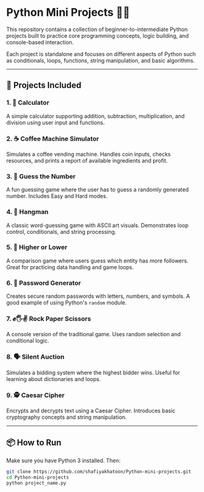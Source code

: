# Python Mini Projects 🔧🐍

This repository contains a collection of beginner-to-intermediate Python projects built to practice core programming concepts, logic building, and console-based interaction.

Each project is standalone and focuses on different aspects of Python such as conditionals, loops, functions, string manipulation, and basic algorithms.

---

## 🚀 Projects Included

### 1. 🧮 Calculator
A simple calculator supporting addition, subtraction, multiplication, and division using user input and functions.

### 2. ☕ Coffee Machine Simulator
Simulates a coffee vending machine. Handles coin inputs, checks resources, and prints a report of available ingredients and profit.

### 3. 🎯 Guess the Number
A fun guessing game where the user has to guess a randomly generated number. Includes Easy and Hard modes.

### 4. 👻 Hangman
A classic word-guessing game with ASCII art visuals. Demonstrates loop control, conditionals, and string processing.

### 5. 🔼 Higher or Lower
A comparison game where users guess which entity has more followers. Great for practicing data handling and game loops.

### 6. 🔐 Password Generator
Creates secure random passwords with letters, numbers, and symbols. A good example of using Python's `random` module.

### 7. ✊🖐✌ Rock Paper Scissors
A console version of the traditional game. Uses random selection and conditional logic.

### 8. 🗣️ Silent Auction
Simulates a bidding system where the highest bidder wins. Useful for learning about dictionaries and loops.

### 9. 🕵️ Caesar Cipher
Encrypts and decrypts text using a Caesar Cipher. Introduces basic cryptography concepts and string manipulation.

---

## 📦 How to Run

Make sure you have Python 3 installed. Then:

```bash
git clone https://github.com/shafiyakhatoon/Python-mini-projects.git
cd Python-mini-projects
python project_name.py
